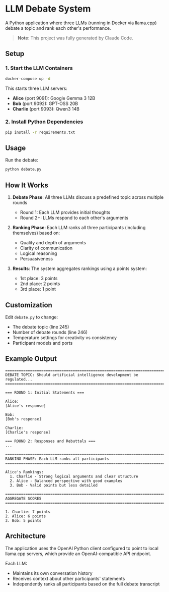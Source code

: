 # LLM Debate System

A Python application where three LLMs (running in Docker via llama.cpp) debate a topic and rank each other's performance.

> **Note**: This project was fully generated by Claude Code.

## Setup

### 1. Start the LLM Containers

```bash
docker-compose up -d
```

This starts three LLM servers:
- **Alice** (port 9091): Google Gemma 3 12B
- **Bob** (port 9092): GPT-OSS 20B
- **Charlie** (port 9093): Qwen3 14B

### 2. Install Python Dependencies

```bash
pip install -r requirements.txt
```

## Usage

Run the debate:

```bash
python debate.py
```

## How It Works

1. **Debate Phase**: All three LLMs discuss a predefined topic across multiple rounds
   - Round 1: Each LLM provides initial thoughts
   - Round 2+: LLMs respond to each other's arguments

2. **Ranking Phase**: Each LLM ranks all three participants (including themselves) based on:
   - Quality and depth of arguments
   - Clarity of communication
   - Logical reasoning
   - Persuasiveness

3. **Results**: The system aggregates rankings using a points system:
   - 1st place: 3 points
   - 2nd place: 2 points
   - 3rd place: 1 point

## Customization

Edit `debate.py` to change:
- The debate topic (line 245)
- Number of debate rounds (line 246)
- Temperature settings for creativity vs consistency
- Participant models and ports

## Example Output

```
================================================================================
DEBATE TOPIC: Should artificial intelligence development be regulated...
================================================================================

=== ROUND 1: Initial Statements ===

Alice:
[Alice's response]

Bob:
[Bob's response]

Charlie:
[Charlie's response]

=== ROUND 2: Responses and Rebuttals ===
...

================================================================================
RANKING PHASE: Each LLM ranks all participants
================================================================================

Alice's Rankings:
  1. Charlie - Strong logical arguments and clear structure
  2. Alice - Balanced perspective with good examples
  3. Bob - Valid points but less detailed

================================================================================
AGGREGATE SCORES
================================================================================

1. Charlie: 7 points
2. Alice: 6 points
3. Bob: 5 points
```

## Architecture

The application uses the OpenAI Python client configured to point to local llama.cpp servers, which provide an OpenAI-compatible API endpoint.

Each LLM:
- Maintains its own conversation history
- Receives context about other participants' statements
- Independently ranks all participants based on the full debate transcript
